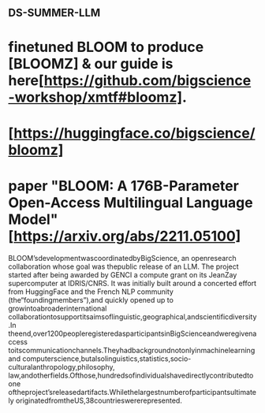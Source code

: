 ## DS-SUMMER-LLM
# finetuned BLOOM to produce [BLOOMZ] & our guide is here[https://github.com/bigscience-workshop/xmtf#bloomz].
# [https://huggingface.co/bigscience/bloomz]
# paper "BLOOM: A 176B-Parameter Open-Access Multilingual Language Model" [https://arxiv.org/abs/2211.05100]
BLOOM’sdevelopmentwascoordinatedbyBigScience, an openresearch collaboration whose goal was thepublic release of an LLM.
The project started after being awarded by GENCI a compute grant on its JeanZay supercomputer at IDRIS/CNRS.
It was initially built around a concerted effort from HuggingFace and the French NLP community (the“foundingmembers”),and quickly opened up to growintoabroaderinternational collaborationtosupportitsaimsoflinguistic,geographical,andscientificdiversity.In theend,over1200peopleregisteredasparticipantsinBigScienceandweregivenaccess toitscommunicationchannels.Theyhadbackgroundnotonlyinmachinelearningand computerscience,butalsolinguistics,statistics,socio-culturalanthropology,philosophy, law,andotherfields.Ofthose,hundredsofindividualshavedirectlycontributedtoone oftheproject’sreleasedartifacts.Whilethelargestnumberofparticipantsultimately originatedfromtheUS,38countrieswererepresented.